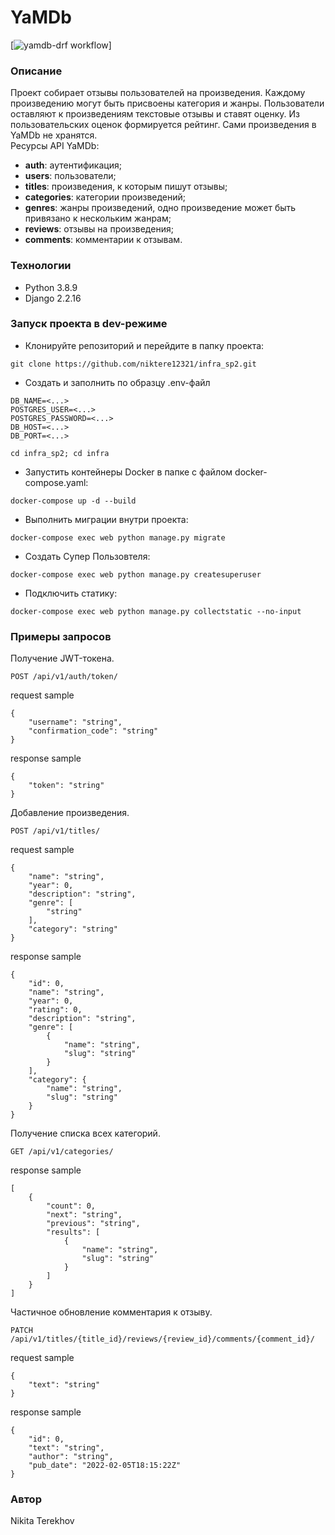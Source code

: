 # YaMDb
[![yamdb-drf workflow](https://github.com/niktere12321/yamdb_final/actions/workflows/yamdb_workflow.yml/badge.svg)]
### Описание
Проект собирает отзывы пользователей на произведения. Каждому произведению могут быть присвоены категория и жанры. Пользователи оставляют к произведениям текстовые отзывы и ставят оценку. Из пользовательских оценок формируется рейтинг. Сами произведения в YaMDb не хранятся.  
Ресурсы API YaMDb:
- **auth**: аутентификация;
- **users**: пользователи;
- **titles**: произведения, к которым пишут отзывы;
- **categories**: категории произведений;
- **genres**: жанры произведений, одно произведение может быть привязано к нескольким жанрам;
- **reviews**: отзывы на произведения;
- **comments**: комментарии к отзывам.

### Технологии
- Python 3.8.9
- Django 2.2.16

### Запуск проекта в dev-режиме
- Клонируйте репозиторий и перейдите в папку проекта:
```
git clone https://github.com/niktere12321/infra_sp2.git
```
- Создать и заполнить по образцу .env-файл
```
DB_NAME=<...>
POSTGRES_USER=<...>
POSTGRES_PASSWORD=<...>
DB_HOST=<...>
DB_PORT=<...>
```
```
cd infra_sp2; cd infra
```
- Запустить контейнеры Docker в папке с файлом docker-compose.yaml:
```
docker-compose up -d --build
```
- Выполнить миграции внутри проекта:
```
docker-compose exec web python manage.py migrate
```
- Создать Супер Пользовтеля:
```
docker-compose exec web python manage.py createsuperuser
```
- Подключить статику:
```
docker-compose exec web python manage.py collectstatic --no-input
```

### Примеры запросов

Получение JWT-токена.

```POST /api/v1/auth/token/```

request sample
```
{
    "username": "string",
    "confirmation_code": "string"
}
```

response sample
```
{
    "token": "string"
}
```

Добавление произведения.

```POST /api/v1/titles/```

request sample
```
{
    "name": "string",
    "year": 0,
    "description": "string",
    "genre": [
        "string"
    ],
    "category": "string"
}
```

response sample
```
{
    "id": 0,
    "name": "string",
    "year": 0,
    "rating": 0,
    "description": "string",
    "genre": [
        {
            "name": "string",
            "slug": "string"
        }
    ],
    "category": {
        "name": "string",
        "slug": "string"
    }
}
```

Получение списка всех категорий.

```GET /api/v1/categories/```

response sample
```
[
    {
        "count": 0,
        "next": "string",
        "previous": "string",
        "results": [
            {
                "name": "string",
                "slug": "string"
            }
        ]
    }
]
```

Частичное обновление комментария к отзыву.

```PATCH /api/v1/titles/{title_id}/reviews/{review_id}/comments/{comment_id}/```

request sample
```
{
    "text": "string"
}
```

response sample
```
{
    "id": 0,
    "text": "string",
    "author": "string",
    "pub_date": "2022-02-05T18:15:22Z"
}
```

### Автор
Nikita Terekhov
